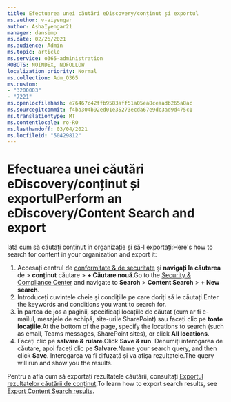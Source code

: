 ```yaml
---
title: Efectuarea unei căutări eDiscovery/conținut și exportul
ms.author: v-aiyengar
author: AshaIyengar21
manager: dansimp
ms.date: 02/26/2021
ms.audience: Admin
ms.topic: article
ms.service: o365-administration
ROBOTS: NOINDEX, NOFOLLOW
localization_priority: Normal
ms.collection: Adm_O365
ms.custom:
- "3200003"
- "7221"
ms.openlocfilehash: e76467c42ffb9583aff51a05ea8ceaadb265a8ac
ms.sourcegitcommit: f4ba304b92ed01e35273ecda67e9dc3ad9d475c1
ms.translationtype: MT
ms.contentlocale: ro-RO
ms.lasthandoff: 03/04/2021
ms.locfileid: "50429812"
---
```

# <a name="perform-an-ediscoverycontent-search-and-export"></a><span data-ttu-id="5a7cb-102">Efectuarea unei căutări eDiscovery/conținut și exportul</span><span class="sxs-lookup"><span data-stu-id="5a7cb-102">Perform an eDiscovery/Content Search and export</span></span>

<span data-ttu-id="5a7cb-103">Iată cum să căutați conținut în organizație și să-l exportați:</span><span class="sxs-lookup"><span data-stu-id="5a7cb-103">Here's how to search for content in your organization and export it:</span></span>

1. <span data-ttu-id="5a7cb-104">Accesați centrul de [conformitate & de securitate](https://go.microsoft.com/fwlink/?linkid=2086958) și **navigați la căutarea** de  >  **conținut** căutare  >  **+ Căutare nouă**.</span><span class="sxs-lookup"><span data-stu-id="5a7cb-104">Go to the [Security & Compliance Center](https://go.microsoft.com/fwlink/?linkid=2086958) and navigate to **Search** > **Content Search** > **+ New search**.</span></span>
1. <span data-ttu-id="5a7cb-105">Introduceți cuvintele cheie și condițiile pe care doriți să le căutați.</span><span class="sxs-lookup"><span data-stu-id="5a7cb-105">Enter the keywords and conditions you want to search for.</span></span>
1. <span data-ttu-id="5a7cb-106">În partea de jos a paginii, specificați locațiile de căutat (cum ar fi e-mailul, mesajele de echipă, site-urile SharePoint) sau faceți clic pe **toate locațiile**.</span><span class="sxs-lookup"><span data-stu-id="5a7cb-106">At the bottom of the page, specify the locations to search (such as email, Teams messages, SharePoint sites), or click **All locations**.</span></span>
1. <span data-ttu-id="5a7cb-107">Faceți clic pe **salvare & rulare**.</span><span class="sxs-lookup"><span data-stu-id="5a7cb-107">Click **Save & run**.</span></span> <span data-ttu-id="5a7cb-108">Denumiți interogarea de căutare, apoi faceți clic pe **Salvare**.</span><span class="sxs-lookup"><span data-stu-id="5a7cb-108">Name your search query, and then click **Save**.</span></span> <span data-ttu-id="5a7cb-109">Interogarea va fi difuzată și va afișa rezultatele.</span><span class="sxs-lookup"><span data-stu-id="5a7cb-109">The query will run and show you the results.</span></span>

<span data-ttu-id="5a7cb-110">Pentru a afla cum să exportați rezultatele căutării, consultați [Exportul rezultatelor căutării de conținut](https://go.microsoft.com/fwlink/?linkid=2102118).</span><span class="sxs-lookup"><span data-stu-id="5a7cb-110">To learn how to export search results, see [Export Content Search results](https://go.microsoft.com/fwlink/?linkid=2102118).</span></span>

